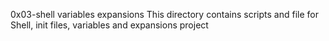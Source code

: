 0x03-shell variables expansions
This directory contains scripts and file for Shell, 
init files, variables and expansions project

